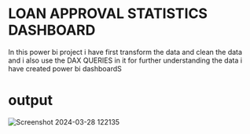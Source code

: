 # LOAN APPROVAL STATISTICS DASHBOARD
In this power bi project i have first transform the data and clean the data and i also use the DAX QUERIES in it for further  understanding the data i have created power bi dashboardS 
# output

![Screenshot 2024-03-28 122135](https://github.com/345hardik/power-bi-dashbaord/assets/164004043/4548dd83-3547-4aa0-ba07-52b1e81beb12)


